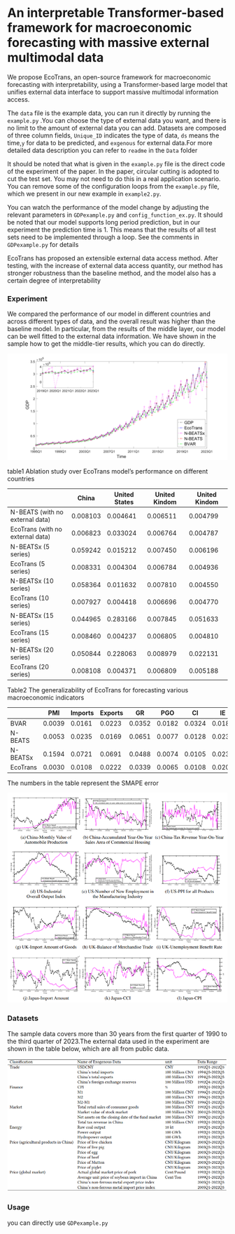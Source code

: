 # An interpretable Transformer-based framework for macroeconomic forecasting with massive external multimodal data

We propose EcoTrans, an open-source framework for macroeconomic forecasting with interpretability, using a
Transformer-based large model that unifies external data interface to support massive multimodal information access.

The `data` file is the example data, you can run it directly by running the `example.py` .You can choose the type of
external data you want, and there is no limit to the amount of external data you can add. Datasets are composed of three
column fields, `Unique_ID` indicates the type of data, `ds` means the time,`y` for data to be predicted, and `exgenous`
for external data.For more detailed data description you can refer to `readme` in the `Data` folder

It should be noted that what is given in the `example.py` file is the direct code of the experiment of the paper. In the
paper, circular cutting is adopted to cut the test set. You may not need to do this in a real application scenario. You
can remove some of the configuration loops from the `example.py` file, which we present in our new example
in `example2.py`.

You can watch the performance of the model change by adjusting the relevant parameters in `GDPexample.py`
and `config_function_ex.py`. It should be noted that our model supports long period prediction, but in our experiment
the prediction time is 1. This means that the results of all test sets need to be implemented through a loop. See the
comments in `GDPexample.py` for details

EcoTrans has proposed an extensible external data access method. After testing, with the increase of external data
access quantity, our method has stronger robustness than the baseline method, and the model also has a certain degree of
interpretability

### Experiment

We compared the performance of our model in different countries and across different types of data, and the overall
result was higher than the baseline model. In particular, from the results of the middle layer, our model can be well
fitted to the external data information. We have shown in the sample how to get the middle-tier results, which you can
do directly.

![image](https://github.com/navfour/ecotrans/blob/main/img/img1.svg)

table1 Ablation study over EcoTrans model’s performance on different countries

|     | China  | United States  | United Kindom | United Kindom |
|  ----  | ----  | ----  | ---- | ---- |
| N-BEATS (with no external data)   | 0.008103 | 0.004641  | 0.006511 | 0.004799 |
| EcoTrans (with no external data)  |0.006823|	0.033024|	0.006764|	0.004787|
| N-BEATSx (5 series)   |0.059242|	0.015212|	0.007450|	0.006196|
| EcoTrans (5 series)  |0.008331|	0.004304|	0.006784|	0.004936|
| N-BEATSx (10 series)  |0.058364|	0.011632|	0.007810|	0.004550|
| EcoTrans (10 series)  |0.007927|	0.004418|	0.006696|	0.004770|
| N-BEATSx (15 series)  |0.044965|	0.283166|	0.007845|	0.051633|
| EcoTrans (15 series)  |0.008460|	0.004237|	0.006805|	0.004810|
| N-BEATSx (20 series)  |0.050844|	0.228063|	0.008979|	0.022131|
| EcoTrans (20 series)  |0.008108|	0.004371|	0.006809|	0.005188|

Table2 The generalizability of EcoTrans for forecasting various macroeconomic indicators

|     | PMI  | Imports  | Exports | GR | PGO | CI | IE | Tax |
|  ----  | ----  | ----  | ---- | ---- | ---- | ---- | ---- | ---- |
|BVAR|0.0039|0.0161|0.0223|0.0352|0.0182|0.0324|0.0189 |0.0361|
|N-BEATS|0.0053|0.0235|0.0169|0.0651|0.0077|0.0128|0.0238 |0.0565|
|N-BEATSx|0.1594|0.0721|0.0691|0.0488|0.0074|0.0105|0.0232 |0.0591|
|EcoTrans |0.0030|0.0108|0.0222|0.0339|0.0065|0.0108|0.0208 |0.0420|




The numbers in the table represent the SMAPE error

![image](https://github.com/navfour/ecotrans/blob/main/img/img2.png)

### Datasets

The sample data covers more than 30 years from the first quarter of 1990 to the third quarter of 2023.The external data used in
the experiment are shown in the table below, which are all from public data.

![image](https://github.com/navfour/ecotrans/blob/main/img/img_datainform.png)

### Usage

you can directly use `GDPexample.py`

